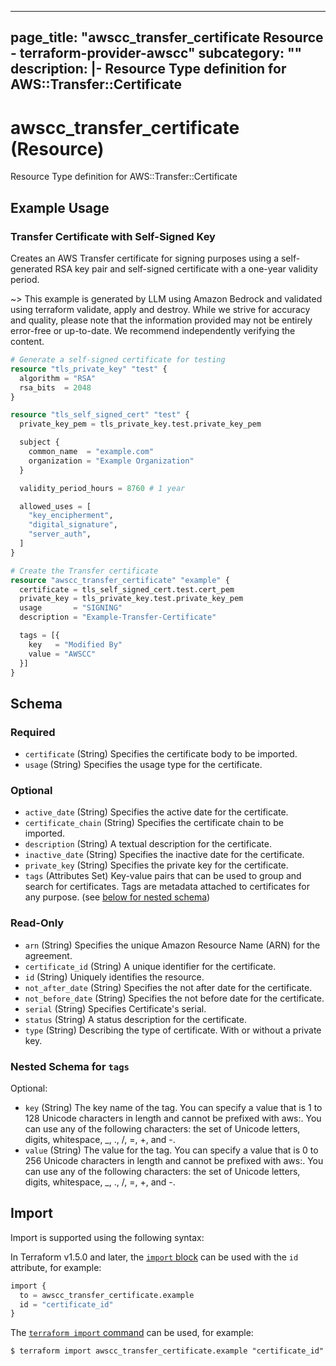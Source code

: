 
---
page_title: "awscc_transfer_certificate Resource - terraform-provider-awscc"
subcategory: ""
description: |-
  Resource Type definition for AWS::Transfer::Certificate
---

# awscc_transfer_certificate (Resource)

Resource Type definition for AWS::Transfer::Certificate

## Example Usage

### Transfer Certificate with Self-Signed Key

Creates an AWS Transfer certificate for signing purposes using a self-generated RSA key pair and self-signed certificate with a one-year validity period.

~> This example is generated by LLM using Amazon Bedrock and validated using terraform validate, apply and destroy. While we strive for accuracy and quality, please note that the information provided may not be entirely error-free or up-to-date. We recommend independently verifying the content.

```terraform
# Generate a self-signed certificate for testing
resource "tls_private_key" "test" {
  algorithm = "RSA"
  rsa_bits  = 2048
}

resource "tls_self_signed_cert" "test" {
  private_key_pem = tls_private_key.test.private_key_pem

  subject {
    common_name  = "example.com"
    organization = "Example Organization"
  }

  validity_period_hours = 8760 # 1 year

  allowed_uses = [
    "key_encipherment",
    "digital_signature",
    "server_auth",
  ]
}

# Create the Transfer certificate
resource "awscc_transfer_certificate" "example" {
  certificate = tls_self_signed_cert.test.cert_pem
  private_key = tls_private_key.test.private_key_pem
  usage       = "SIGNING"
  description = "Example-Transfer-Certificate"

  tags = [{
    key   = "Modified By"
    value = "AWSCC"
  }]
}
```

<!-- schema generated by tfplugindocs -->
## Schema

### Required

- `certificate` (String) Specifies the certificate body to be imported.
- `usage` (String) Specifies the usage type for the certificate.

### Optional

- `active_date` (String) Specifies the active date for the certificate.
- `certificate_chain` (String) Specifies the certificate chain to be imported.
- `description` (String) A textual description for the certificate.
- `inactive_date` (String) Specifies the inactive date for the certificate.
- `private_key` (String) Specifies the private key for the certificate.
- `tags` (Attributes Set) Key-value pairs that can be used to group and search for certificates. Tags are metadata attached to certificates for any purpose. (see [below for nested schema](#nestedatt--tags))

### Read-Only

- `arn` (String) Specifies the unique Amazon Resource Name (ARN) for the agreement.
- `certificate_id` (String) A unique identifier for the certificate.
- `id` (String) Uniquely identifies the resource.
- `not_after_date` (String) Specifies the not after date for the certificate.
- `not_before_date` (String) Specifies the not before date for the certificate.
- `serial` (String) Specifies Certificate's serial.
- `status` (String) A status description for the certificate.
- `type` (String) Describing the type of certificate. With or without a private key.

<a id="nestedatt--tags"></a>
### Nested Schema for `tags`

Optional:

- `key` (String) The key name of the tag. You can specify a value that is 1 to 128 Unicode characters in length and cannot be prefixed with aws:. You can use any of the following characters: the set of Unicode letters, digits, whitespace, _, ., /, =, +, and -.
- `value` (String) The value for the tag. You can specify a value that is 0 to 256 Unicode characters in length and cannot be prefixed with aws:. You can use any of the following characters: the set of Unicode letters, digits, whitespace, _, ., /, =, +, and -.

## Import

Import is supported using the following syntax:

In Terraform v1.5.0 and later, the [`import` block](https://developer.hashicorp.com/terraform/language/import) can be used with the `id` attribute, for example:

```terraform
import {
  to = awscc_transfer_certificate.example
  id = "certificate_id"
}
```

The [`terraform import` command](https://developer.hashicorp.com/terraform/cli/commands/import) can be used, for example:

```shell
$ terraform import awscc_transfer_certificate.example "certificate_id"
```
